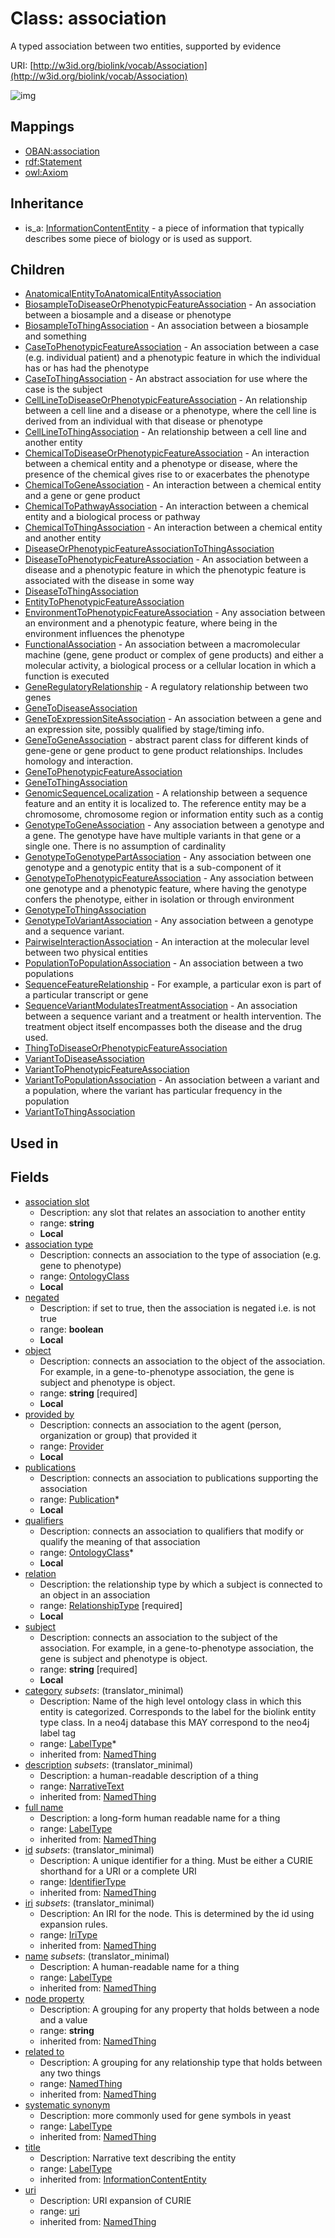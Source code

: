 # Class: association


A typed association between two entities, supported by evidence

URI: [http://w3id.org/biolink/vocab/Association](http://w3id.org/biolink/vocab/Association)

![img](http://yuml.me/diagram/nofunky;dir:TB/class/\[Association|subject:string;negated:boolean%20%3F;object:string;association_slot:string%20%3F;id(i):identifier_type%20%3F;name(i):label_type%20%3F;category(i):label_type%20*;uri(i):uri%20%3F;node_property(i):string%20%3F;iri(i):iri_type%20%3F;full_name(i):label_type%20%3F;description(i):narrative_text%20%3F;systematic_synonym(i):label_type%20%3F;title(i):label_type%20%3F]-%20related%20to(i)%20%3F>\[NamedThing],%20\[Association]-%20provided%20by%20%3F>\[Provider],%20\[Association]-%20publications%20*>\[Publication],%20\[Association]-%20qualifiers%20*>\[OntologyClass],%20\[Association]-%20relation>\[RelationshipType],%20\[Association]-%20association%20type%20%3F>\[OntologyClass],%20\[Association]^-\[VariantToThingAssociation],%20\[Association]^-\[VariantToPopulationAssociation],%20\[Association]^-\[VariantToPhenotypicFeatureAssociation],%20\[Association]^-\[VariantToDiseaseAssociation],%20\[Association]^-\[ThingToDiseaseOrPhenotypicFeatureAssociation],%20\[Association]^-\[SequenceVariantModulatesTreatmentAssociation],%20\[Association]^-\[SequenceFeatureRelationship],%20\[Association]^-\[PopulationToPopulationAssociation],%20\[Association]^-\[PairwiseInteractionAssociation],%20\[Association]^-\[GenotypeToVariantAssociation],%20\[Association]^-\[GenotypeToThingAssociation],%20\[Association]^-\[GenotypeToPhenotypicFeatureAssociation],%20\[Association]^-\[GenotypeToGenotypePartAssociation],%20\[Association]^-\[GenotypeToGeneAssociation],%20\[Association]^-\[GenomicSequenceLocalization],%20\[Association]^-\[GeneToThingAssociation],%20\[Association]^-\[GeneToPhenotypicFeatureAssociation],%20\[Association]^-\[GeneToGeneAssociation],%20\[Association]^-\[GeneToExpressionSiteAssociation],%20\[Association]^-\[GeneToDiseaseAssociation],%20\[Association]^-\[GeneRegulatoryRelationship],%20\[Association]^-\[FunctionalAssociation],%20\[Association]^-\[EnvironmentToPhenotypicFeatureAssociation],%20\[Association]^-\[EntityToPhenotypicFeatureAssociation],%20\[Association]^-\[DiseaseToThingAssociation],%20\[Association]^-\[DiseaseToPhenotypicFeatureAssociation],%20\[Association]^-\[DiseaseOrPhenotypicFeatureAssociationToThingAssociation],%20\[Association]^-\[ChemicalToThingAssociation],%20\[Association]^-\[ChemicalToPathwayAssociation],%20\[Association]^-\[ChemicalToGeneAssociation],%20\[Association]^-\[ChemicalToDiseaseOrPhenotypicFeatureAssociation],%20\[Association]^-\[CellLineToThingAssociation],%20\[Association]^-\[CellLineToDiseaseOrPhenotypicFeatureAssociation],%20\[Association]^-\[CaseToThingAssociation],%20\[Association]^-\[CaseToPhenotypicFeatureAssociation],%20\[Association]^-\[BiosampleToThingAssociation],%20\[Association]^-\[BiosampleToDiseaseOrPhenotypicFeatureAssociation],%20\[Association]^-\[AnatomicalEntityToAnatomicalEntityAssociation],%20\[InformationContentEntity]^-\[Association])
## Mappings

 * [OBAN:association](http://purl.obolibrary.org/obo/OBAN_association)
 * [rdf:Statement](http://purl.obolibrary.org/obo/rdf_Statement)
 * [owl:Axiom](http://purl.obolibrary.org/obo/owl_Axiom)
## Inheritance

 *  is_a: [InformationContentEntity](InformationContentEntity.md) - a piece of information that typically describes some piece of biology or is used as support.
## Children

 * [AnatomicalEntityToAnatomicalEntityAssociation](AnatomicalEntityToAnatomicalEntityAssociation.md)
 * [BiosampleToDiseaseOrPhenotypicFeatureAssociation](BiosampleToDiseaseOrPhenotypicFeatureAssociation.md) - An association between a biosample and a disease or phenotype
 * [BiosampleToThingAssociation](BiosampleToThingAssociation.md) - An association between a biosample and something
 * [CaseToPhenotypicFeatureAssociation](CaseToPhenotypicFeatureAssociation.md) - An association between a case (e.g. individual patient) and a phenotypic feature in which the individual has or has had the phenotype
 * [CaseToThingAssociation](CaseToThingAssociation.md) - An abstract association for use where the case is the subject
 * [CellLineToDiseaseOrPhenotypicFeatureAssociation](CellLineToDiseaseOrPhenotypicFeatureAssociation.md) - An relationship between a cell line and a disease or a phenotype, where the cell line is derived from an individual with that disease or phenotype
 * [CellLineToThingAssociation](CellLineToThingAssociation.md) - An relationship between a cell line and another entity
 * [ChemicalToDiseaseOrPhenotypicFeatureAssociation](ChemicalToDiseaseOrPhenotypicFeatureAssociation.md) - An interaction between a chemical entity and a phenotype or disease, where the presence of the chemical gives rise to or exacerbates the phenotype
 * [ChemicalToGeneAssociation](ChemicalToGeneAssociation.md) - An interaction between a chemical entity and a gene or gene product
 * [ChemicalToPathwayAssociation](ChemicalToPathwayAssociation.md) - An interaction between a chemical entity and a biological process or pathway
 * [ChemicalToThingAssociation](ChemicalToThingAssociation.md) - An interaction between a chemical entity and another entity
 * [DiseaseOrPhenotypicFeatureAssociationToThingAssociation](DiseaseOrPhenotypicFeatureAssociationToThingAssociation.md)
 * [DiseaseToPhenotypicFeatureAssociation](DiseaseToPhenotypicFeatureAssociation.md) - An association between a disease and a phenotypic feature in which the phenotypic feature is associated with the disease in some way
 * [DiseaseToThingAssociation](DiseaseToThingAssociation.md)
 * [EntityToPhenotypicFeatureAssociation](EntityToPhenotypicFeatureAssociation.md)
 * [EnvironmentToPhenotypicFeatureAssociation](EnvironmentToPhenotypicFeatureAssociation.md) - Any association between an environment and a phenotypic feature, where being in the environment influences the phenotype
 * [FunctionalAssociation](FunctionalAssociation.md) - An association between a macromolecular machine (gene, gene product or complex of gene products) and either a molecular activity, a biological process or a cellular location in which a function is executed
 * [GeneRegulatoryRelationship](GeneRegulatoryRelationship.md) - A regulatory relationship between two genes
 * [GeneToDiseaseAssociation](GeneToDiseaseAssociation.md)
 * [GeneToExpressionSiteAssociation](GeneToExpressionSiteAssociation.md) - An association between a gene and an expression site, possibly qualified by stage/timing info.
 * [GeneToGeneAssociation](GeneToGeneAssociation.md) - abstract parent class for different kinds of gene-gene or gene product to gene product relationships. Includes homology and interaction.
 * [GeneToPhenotypicFeatureAssociation](GeneToPhenotypicFeatureAssociation.md)
 * [GeneToThingAssociation](GeneToThingAssociation.md)
 * [GenomicSequenceLocalization](GenomicSequenceLocalization.md) - A relationship between a sequence feature and an entity it is localized to. The reference entity may be a chromosome, chromosome region or information entity such as a contig
 * [GenotypeToGeneAssociation](GenotypeToGeneAssociation.md) - Any association between a genotype and a gene. The genotype have have multiple variants in that gene or a single one. There is no assumption of cardinality
 * [GenotypeToGenotypePartAssociation](GenotypeToGenotypePartAssociation.md) - Any association between one genotype and a genotypic entity that is a sub-component of it
 * [GenotypeToPhenotypicFeatureAssociation](GenotypeToPhenotypicFeatureAssociation.md) - Any association between one genotype and a phenotypic feature, where having the genotype confers the phenotype, either in isolation or through environment
 * [GenotypeToThingAssociation](GenotypeToThingAssociation.md)
 * [GenotypeToVariantAssociation](GenotypeToVariantAssociation.md) - Any association between a genotype and a sequence variant.
 * [PairwiseInteractionAssociation](PairwiseInteractionAssociation.md) - An interaction at the molecular level between two physical entities
 * [PopulationToPopulationAssociation](PopulationToPopulationAssociation.md) - An association between a two populations
 * [SequenceFeatureRelationship](SequenceFeatureRelationship.md) - For example, a particular exon is part of a particular transcript or gene
 * [SequenceVariantModulatesTreatmentAssociation](SequenceVariantModulatesTreatmentAssociation.md) - An association between a sequence variant and a treatment or health intervention. The treatment object itself encompasses both the disease and the drug used.
 * [ThingToDiseaseOrPhenotypicFeatureAssociation](ThingToDiseaseOrPhenotypicFeatureAssociation.md)
 * [VariantToDiseaseAssociation](VariantToDiseaseAssociation.md)
 * [VariantToPhenotypicFeatureAssociation](VariantToPhenotypicFeatureAssociation.md)
 * [VariantToPopulationAssociation](VariantToPopulationAssociation.md) - An association between a variant and a population, where the variant has particular frequency in the population
 * [VariantToThingAssociation](VariantToThingAssociation.md)
## Used in

## Fields

 * [association slot](association_slot.md)
    * Description: any slot that relates an association to another entity
    * range: **string**
    * __Local__
 * [association type](association_type.md)
    * Description: connects an association to the type of association (e.g. gene to phenotype)
    * range: [OntologyClass](OntologyClass.md)
    * __Local__
 * [negated](negated.md)
    * Description: if set to true, then the association is negated i.e. is not true
    * range: **boolean**
    * __Local__
 * [object](object.md)
    * Description: connects an association to the object of the association. For example, in a gene-to-phenotype association, the gene is subject and phenotype is object.
    * range: **string** [required]
    * __Local__
 * [provided by](provided_by.md)
    * Description: connects an association to the agent (person, organization or group) that provided it
    * range: [Provider](Provider.md)
    * __Local__
 * [publications](publications.md)
    * Description: connects an association to publications supporting the association
    * range: [Publication](Publication.md)*
    * __Local__
 * [qualifiers](qualifiers.md)
    * Description: connects an association to qualifiers that modify or qualify the meaning of that association
    * range: [OntologyClass](OntologyClass.md)*
    * __Local__
 * [relation](relation.md)
    * Description: the relationship type by which a subject is connected to an object in an association
    * range: [RelationshipType](RelationshipType.md) [required]
    * __Local__
 * [subject](subject.md)
    * Description: connects an association to the subject of the association. For example, in a gene-to-phenotype association, the gene is subject and phenotype is object.
    * range: **string** [required]
    * __Local__
 * [category](category.md) *subsets*: (translator_minimal)
    * Description: Name of the high level ontology class in which this entity is categorized. Corresponds to the label for the biolink entity type class. In a neo4j database this MAY correspond to the neo4j label tag
    * range: [LabelType](LabelType.md)*
    * inherited from: [NamedThing](NamedThing.md)
 * [description](description.md) *subsets*: (translator_minimal)
    * Description: a human-readable description of a thing
    * range: [NarrativeText](NarrativeText.md)
    * inherited from: [NamedThing](NamedThing.md)
 * [full name](full_name.md)
    * Description: a long-form human readable name for a thing
    * range: [LabelType](LabelType.md)
    * inherited from: [NamedThing](NamedThing.md)
 * [id](id.md) *subsets*: (translator_minimal)
    * Description: A unique identifier for a thing. Must be either a CURIE shorthand for a URI or a complete URI
    * range: [IdentifierType](IdentifierType.md)
    * inherited from: [NamedThing](NamedThing.md)
 * [iri](iri.md) *subsets*: (translator_minimal)
    * Description: An IRI for the node. This is determined by the id using expansion rules.
    * range: [IriType](IriType.md)
    * inherited from: [NamedThing](NamedThing.md)
 * [name](name.md) *subsets*: (translator_minimal)
    * Description: A human-readable name for a thing
    * range: [LabelType](LabelType.md)
    * inherited from: [NamedThing](NamedThing.md)
 * [node property](node_property.md)
    * Description: A grouping for any property that holds between a node and a value
    * range: **string**
    * inherited from: [NamedThing](NamedThing.md)
 * [related to](related_to.md)
    * Description: A grouping for any relationship type that holds between any two things
    * range: [NamedThing](NamedThing.md)
    * inherited from: [NamedThing](NamedThing.md)
 * [systematic synonym](systematic_synonym.md)
    * Description: more commonly used for gene symbols in yeast
    * range: [LabelType](LabelType.md)
    * inherited from: [NamedThing](NamedThing.md)
 * [title](title.md)
    * Description: Narrative text describing the entity
    * range: [LabelType](LabelType.md)
    * inherited from: [InformationContentEntity](InformationContentEntity.md)
 * [uri](uri.md)
    * Description: URI expansion of CURIE
    * range: [uri](uri.md)
    * inherited from: [NamedThing](NamedThing.md)
